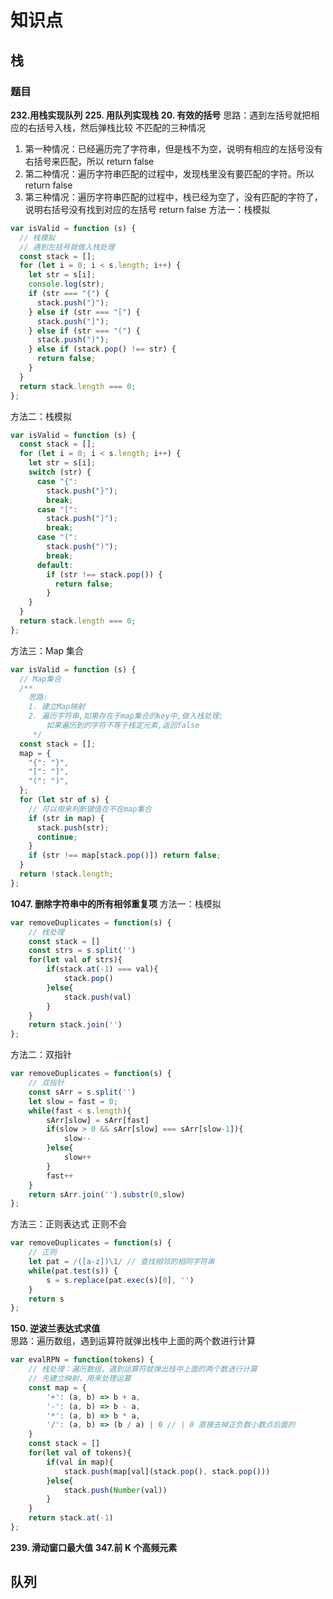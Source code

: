 # 知识点

## 栈

### 题目

**232.用栈实现队列**
**225. 用队列实现栈**
**20. 有效的括号**
思路：遇到左括号就把相应的右括号入栈，然后弹栈比较
不匹配的三种情况

1. 第一种情况：已经遍历完了字符串，但是栈不为空，说明有相应的左括号没有右括号来匹配，所以 return false
2. 第二种情况：遍历字符串匹配的过程中，发现栈里没有要匹配的字符。所以 return false
3. 第三种情况：遍历字符串匹配的过程中，栈已经为空了，没有匹配的字符了，说明右括号没有找到对应的左括号 return false
   方法一：栈模拟

```js
var isValid = function (s) {
  // 栈模拟
  // 遇到左括号就做入栈处理
  const stack = [];
  for (let i = 0; i < s.length; i++) {
    let str = s[i];
    console.log(str);
    if (str === "{") {
      stack.push("}");
    } else if (str === "[") {
      stack.push("]");
    } else if (str === "(") {
      stack.push(")");
    } else if (stack.pop() !== str) {
      return false;
    }
  }
  return stack.length === 0;
};
```

方法二：栈模拟

```js
var isValid = function (s) {
  const stack = [];
  for (let i = 0; i < s.length; i++) {
    let str = s[i];
    switch (str) {
      case "{":
        stack.push("}");
        break;
      case "[":
        stack.push("]");
        break;
      case "(":
        stack.push(")");
        break;
      default:
        if (str !== stack.pop()) {
          return false;
        }
    }
  }
  return stack.length === 0;
};
```

方法三：Map 集合

```js
var isValid = function (s) {
  // Map集合
  /**
    思路:
    1. 建立Map映射
    2. 遍历字符串,如果存在于map集合的key中,做入栈处理;
        如果遍历到的字符不等于栈定元素,返回false
     */
  const stack = [];
  map = {
    "{": "}",
    "[": "]",
    "(": ")",
  };
  for (let str of s) {
    // 可以用来判断键值在不在map集合
    if (str in map) {
      stack.push(str);
      continue;
    }
    if (str !== map[stack.pop()]) return false;
  }
  return !stack.length;
};
```

**1047. 删除字符串中的所有相邻重复项**
方法一：栈模拟
```js
var removeDuplicates = function(s) {
    // 栈处理
    const stack = []
    const strs = s.split('')
    for(let val of strs){
        if(stack.at(-1) === val){
            stack.pop()
        }else{
            stack.push(val)
        }
    }
    return stack.join('')
};
```

方法二：双指针
```js
var removeDuplicates = function(s) {
    // 双指针
    const sArr = s.split('')
    let slow = fast = 0;
    while(fast < s.length){
        sArr[slow] = sArr[fast]
        if(slow > 0 && sArr[slow] === sArr[slow-1]){
            slow--
        }else{
            slow++
        }
        fast++
    }
    return sArr.join('').substr(0,slow)
};
```
方法三：正则表达式
正则不会
```js
var removeDuplicates = function(s) {
    // 正则
    let pat = /([a-z])\1/ // 查找相邻的相同字符串
    while(pat.test(s)) {
        s = s.replace(pat.exec(s)[0], '')
    }
    return s
};
```
**150. 逆波兰表达式求值**\
思路：遍历数组，遇到运算符就弹出栈中上面的两个数进行计算
```js
var evalRPN = function(tokens) {
    // 栈处理：遍历数组，遇到运算符就弹出栈中上面的两个数进行计算
    // 先建立映射，用来处理运算
    const map = {
        '+': (a, b) => b + a,
        '-': (a, b) => b - a,
        '*': (a, b) => b * a,
        '/': (a, b) => (b / a) | 0 // | 0 直接去掉正负数小数点后面的
    }
    const stack = []
    for(let val of tokens){
        if(val in map){
            stack.push(map[val](stack.pop(), stack.pop()))
        }else{
            stack.push(Number(val))
        }
    }
    return stack.at(-1)
};
```
**239. 滑动窗口最大值**
**347.前 K 个高频元素**

## 队列
